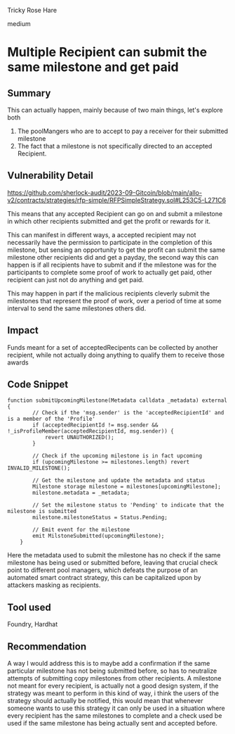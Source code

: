 Tricky Rose Hare

medium

# Multiple Recipient can submit the same milestone and get paid
## Summary
This can actually happen, mainly because of two main things, let's explore both 

1.	The poolMangers who are to accept to pay a receiver for their submitted milestone 
2.	The fact that a milestone is not specifically directed to an accepted Recipient. 

## Vulnerability Detail

https://github.com/sherlock-audit/2023-09-Gitcoin/blob/main/allo-v2/contracts/strategies/rfp-simple/RFPSimpleStrategy.sol#L253C5-L271C6

This means that any accepted Recipient can go on and submit a milestone in which other recipients submitted and get the profit or rewards for it.

This can manifest in different ways, a accepted recipient may not necessarily have the permission to participate in the completion of this milestone, but sensing an opportunity to get the profit can submit the same milestone other recipients did and get a payday, the second way this can happen is if all recipients have to submit and if the milestone was for the participants to complete some proof of work to actually get paid, other recipient can just not do anything and get paid. 

This may happen in part if the malicious recipients cleverly submit the milestones that represent the proof of work, over a period of time at some interval to send the same milestones others did.

## Impact

Funds meant for a set of acceptedRecipents can be collected by another recipient, while not actually doing anything to qualify them to receive those awards 

## Code Snippet
```solidity
function submitUpcomingMilestone(Metadata calldata _metadata) external {
        // Check if the 'msg.sender' is the 'acceptedRecipientId' and is a member of the 'Profile'
        if (acceptedRecipientId != msg.sender && !_isProfileMember(acceptedRecipientId, msg.sender)) {
            revert UNAUTHORIZED();
        }

        // Check if the upcoming milestone is in fact upcoming
        if (upcomingMilestone >= milestones.length) revert INVALID_MILESTONE();

        // Get the milestone and update the metadata and status
        Milestone storage milestone = milestones[upcomingMilestone];
        milestone.metadata = _metadata;

        // Set the milestone status to 'Pending' to indicate that the milestone is submitted
        milestone.milestoneStatus = Status.Pending;

        // Emit event for the milestone
        emit MilstoneSubmitted(upcomingMilestone);
    }
```
Here the metadata used to submit the milestone has no check if the same milestone has being used or submitted before, leaving that crucial check point to different pool managers, which defeats the purpose of an automated smart contract strategy, this can be capitalized upon by attackers masking as recipients.
## Tool used

Foundry, Hardhat

## Recommendation

A way I would address this is to maybe add a confirmation if the same particular milestone has not being submitted before, so has to neutralize attempts of submitting copy milestones from other recipients. 
A milestone not meant for every recipient, is actually not a good design system, if the strategy was meant to perform in this kind of way, i think the users of the strategy should actually be notified, this would mean that whenever someone wants to use this strategy it can only be used in a situation where every recipient has the same milestones to complete and a check used be used if the same milestone has being actually sent and accepted before.
